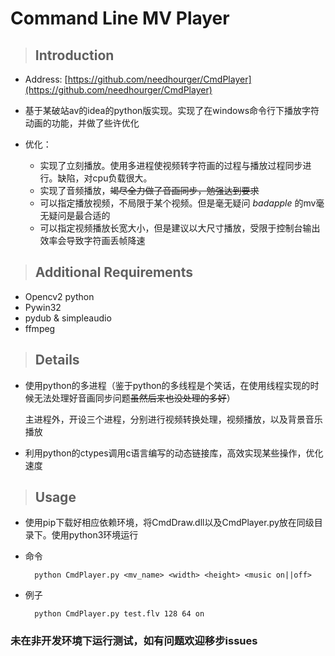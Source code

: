 # Command Line MV Player

>## Introduction

* Address: [https://github.com/needhourger/CmdPlayer](https://github.com/needhourger/CmdPlayer)

* 基于某破站av的idea的python版实现。实现了在windows命令行下播放字符动画的功能，并做了些许优化

* 优化：

    * 实现了立刻播放。使用多进程使视频转字符画的过程与播放过程同步进行。缺陷，对cpu负载很大。
    * 实现了音频播放，~~竭尽全力做了音画同步，勉强达到要求~~
    * 可以指定播放视频，不局限于某个视频。但是毫无疑问 _badapple_ 的mv毫无疑问是最合适的
    * 可以指定视频播放长宽大小，但是建议以大尺寸播放，受限于控制台输出效率会导致字符画丢帧降速


>## Additional Requirements

* Opencv2 python
* Pywin32
* pydub & simpleaudio
* ffmpeg

>## Details

* 使用python的多进程（鉴于python的多线程是个笑话，在使用线程实现的时候无法处理好音画同步问题~~虽然后来也没处理的多好~~）
  
  主进程外，开设三个进程，分别进行视频转换处理，视频播放，以及背景音乐播放

* 利用python的ctypes调用c语言编写的动态链接库，高效实现某些操作，优化速度

> ## Usage

* 使用pip下载好相应依赖环境，将CmdDraw.dll以及CmdPlayer.py放在同级目录下。使用python3环境运行

* 命令
  
        python CmdPlayer.py <mv_name> <width> <height> <music on||off>

* 例子
  
        python CmdPlayer.py test.flv 128 64 on

### **未在非开发环境下运行测试，如有问题欢迎移步issues**



